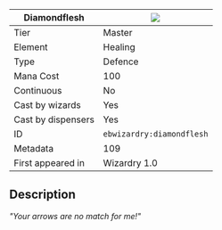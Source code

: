 | Diamondflesh |![](https://github.com/Electroblob77/Wizardry/blob/1.12.2/src/main/resources/assets/ebwizardry/textures/spells/ebwizardry:diamondflesh.png)|
|---|---|
| Tier | Master |
| Element | Healing |
| Type | Defence |
| Mana Cost | 100 |
| Continuous | No |
| Cast by wizards | Yes |
| Cast by dispensers | Yes |
| ID | `ebwizardry:diamondflesh` |
| Metadata | 109 |
| First appeared in | Wizardry 1.0 |
## Description
_"Your arrows are no match for me!"_